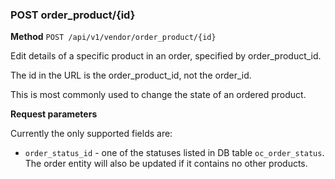 ### POST order_product/{id} ###

**Method** `POST /api/v1/vendor/order_product/{id}`

Edit details of a specific product in an order, specified by order_product_id.

The id in the URL is the order_product_id, not the order_id.

This is most commonly used to change the state of an ordered product.

**Request parameters**

Currently the only supported fields are:

* `order_status_id` - one of the statuses listed in DB table `oc_order_status`.
  The order entity will also be updated if it contains no other products.
